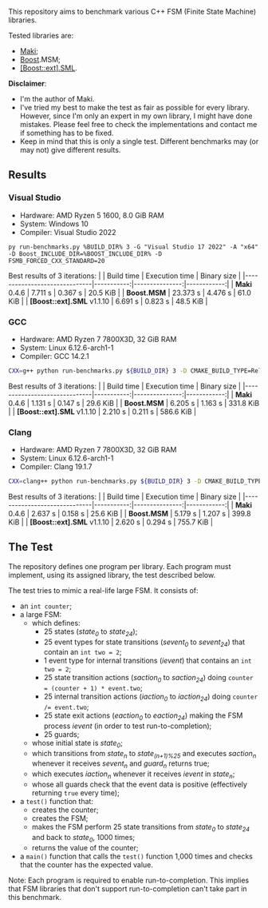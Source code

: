 This repository aims to benchmark various C++ FSM (Finite State Machine) libraries.

Tested libraries are:

* [Maki](https://github.com/fgoujeon/maki);
* [Boost](https://www.boost.org/).MSM;
* [\[Boost::ext\].SML](https://boost-ext.github.io/sml/).

**Disclaimer**:

* I'm the author of Maki.
* I've tried my best to make the test as fair as possible for every library. However, since I'm only an expert in my own library, I might have done mistakes. Please feel free to check the implementations and contact me if something has to be fixed.
* Keep in mind that this is only a single test. Different benchmarks may (or may not) give different results.

## Results

### Visual Studio

* Hardware: AMD Ryzen 5 1600, 8.0 GiB RAM
* System: Windows 10
* Compiler: Visual Studio 2022

```batch
py run-benchmarks.py %BUILD_DIR% 3 -G "Visual Studio 17 2022" -A "x64" -D Boost_INCLUDE_DIR=%BOOST_INCLUDE_DIR% -D FSMB_FORCED_CXX_STANDARD=20
```

Best results of 3 iterations:
|                              | Build time | Execution time | Binary size |
|------------------------------|-----------:|---------------:|------------:|
| **Maki** 0.4.6               | 7.711 s    | 0.367 s        | 20.5 KiB    |
| **Boost.MSM**                | 23.373 s   | 4.476 s        | 61.0 KiB    |
| **[Boost::ext].SML** v1.1.10 | 6.691 s    | 0.823 s        | 48.5 KiB    |

### GCC

* Hardware: AMD Ryzen 7 7800X3D, 32 GiB RAM
* System: Linux 6.12.6-arch1-1
* Compiler: GCC 14.2.1

```bash
CXX=g++ python run-benchmarks.py ${BUILD_DIR} 3 -D CMAKE_BUILD_TYPE=Release -D FSMB_FORCED_CXX_STANDARD=20
```

Best results of 3 iterations:
|                              | Build time | Execution time | Binary size |
|------------------------------|-----------:|---------------:|------------:|
| **Maki** 0.4.6               | 1.131 s    | 0.147 s        | 29.6 KiB    |
| **Boost.MSM**                | 6.205 s    | 1.163 s        | 331.8 KiB   |
| **[Boost::ext].SML** v1.1.10 | 2.210 s    | 0.211 s        | 586.6 KiB   |

### Clang

* Hardware: AMD Ryzen 7 7800X3D, 32 GiB RAM
* System: Linux 6.12.6-arch1-1
* Compiler: Clang 19.1.7

```bash
CXX=clang++ python run-benchmarks.py ${BUILD_DIR} 3 -D CMAKE_BUILD_TYPE=Release -D FSMB_FORCED_CXX_STANDARD=20
```

Best results of 3 iterations:
|                              | Build time | Execution time | Binary size |
|------------------------------|-----------:|---------------:|------------:|
| **Maki** 0.4.6               | 2.637 s    | 0.158 s        | 25.6 KiB    |
| **Boost.MSM**                | 5.179 s    | 1.207 s        | 399.8 KiB   |
| **[Boost::ext].SML** v1.1.10 | 2.620 s    | 0.294 s        | 755.7 KiB   |

## The Test

The repository defines one program per library. Each program must implement, using its assigned library, the test described below.

The test tries to mimic a real-life large FSM. It consists of:

* an `int counter`;
* a large FSM:
  * which defines:
    * 25 states (*state<sub>0</sub>* to *state<sub>24</sub>*);
    * 25 event types for state transitions (*sevent<sub>0</sub>* to *sevent<sub>24</sub>*) that contain an `int two = 2`;
    * 1 event type for internal transitions (*ievent*) that contains an `int two = 2`;
    * 25 state transition actions (*saction<sub>0</sub>* to *saction<sub>24</sub>*) doing `counter = (counter + 1) * event.two`;
    * 25 internal transition actions (*iaction<sub>0</sub>* to *iaction<sub>24</sub>*) doing `counter /= event.two`;
    * 25 state exit actions (*eaction<sub>0</sub>* to *eaction<sub>24</sub>*) making the FSM process *ievent* (in order to test run-to-completion);
    * 25 guards;
  * whose initial state is *state<sub>0</sub>*;
  * which transitions from *state<sub>n</sub>* to *state<sub>(n+1)%25</sub>* and executes *saction<sub>n</sub>* whenever it receives *sevent<sub>n</sub>* and *guard<sub>n</sub>* returns true;
  * which executes *iaction<sub>n</sub>* whenever it receives *ievent* in *state<sub>n</sub>*;
  * whose all guards check that the event data is positive (effectively returning `true` every time);
* a `test()` function that:
  * creates the counter;
  * creates the FSM;
  * makes the FSM perform 25 state transitions from *state<sub>0</sub>* to *state<sub>24</sub>* and back to *state<sub>0</sub>*, 1000 times;
  * returns the value of the counter;
* a `main()` function that calls the `test()` function 1,000 times and checks that the counter has the expected value.

Note: Each program is required to enable run-to-completion. This implies that FSM libraries that don't support run-to-completion can't take part in this benchmark.
